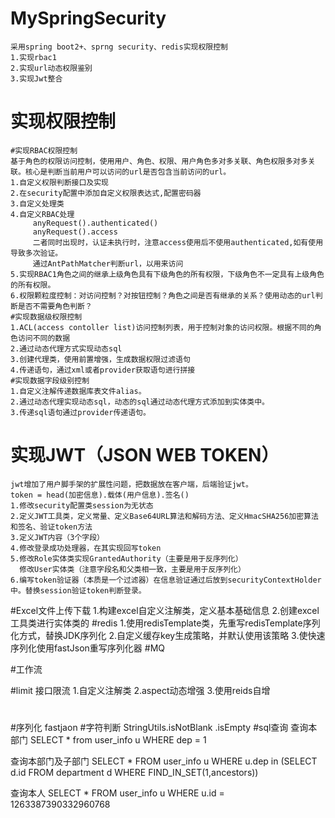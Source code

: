 # MySpringSecurity
    采用spring boot2+、sprng security、redis实现权限控制
    1.实现rbac1
    2.实现url动态权限鉴别
    3.实现Jwt整合
# 实现权限控制
    #实现RBAC权限控制
    基于角色的权限访问控制，使用用户、角色、权限、用户角色多对多关联、角色权限多对多关联。核心是判断当前用户可以访问的url是否包含当前访问的url。
    1.自定义权限判断接口及实现
    2.在security配置中添加自定义权限表达式,配置密码器
    3.自定义处理类
    4.自定义RBAC处理
         anyRequest().authenticated()
         anyRequest().access  
         二者同时出现时，认证未执行时，注意access使用后不使用authenticated,如有使用导致多次验证。
         通过AntPathMatcher判断url，以用来访问
    5.实现RBAC1角色之间的继承上级角色具有下级角色的所有权限，下级角色不一定具有上级角色的所有权限。
    6.权限颗粒度控制：对访问控制？对按钮控制？角色之间是否有继承的关系？使用动态的url判断是否不需要角色判断？
    #实现数据级权限控制
    1.ACL(access contoller list)访问控制列表，用于控制对象的访问权限。根据不同的角色访问不同的数据
    2.通过动态代理方式实现动态sql
    3.创建代理类，使用前置增强，生成数据权限过滤语句
    4.传递语句，通过xml或者provider获取语句进行拼接
    #实现数据字段级别控制
    1.自定义注解传递数据库表文件alias。
    2.通过动态代理实现动态sql，动态的sql通过动态代理方式添加到实体类中。
    3.传递sql语句通过provider传递语句。
# 实现JWT（JSON WEB TOKEN）
    jwt增加了用户脚手架的扩展性问题，把数据放在客户端，后端验证jwt。
    token = head(加密信息).载体(用户信息).签名()
    1.修改security配置类session为无状态
    2.定义JWT工具类，定义常量、定义Base64URL算法和解码方法、定义HmacSHA256加密算法和签名、验证token方法
    3.定义JWT内容（3个字段）
    4.修改登录成功处理器，在其实现回写token
    5.修改Role实体类实现GrantedAuthority（主要是用于反序列化）
      修改User实体类（注意字段名和父类相一致，主要是用于反序列化）
    6.编写token验证器（本质是一个过滤器）在信息验证通过后放到securityContextHolder中。替换session验证token判断登录。
#Excel文件上传下载
    1.构建excel自定义注解类，定义基本基础信息
    2.创建excel工具类进行实体类的
#redis
    1.使用redisTemplate类，先重写redisTemplate序列化方式，替换JDK序列化
    2.自定义缓存key生成策略，并默认使用该策略
    3.使快速序列化使用fastJson重写序列化器
#MQ

#工作流

#limit 接口限流
    1.自定义注解类
    2.aspect动态增强
    3.使用reids自增
#
#序列化
fastjaon
#字符判断
StringUtils.isNotBlank
            .isEmpty
#sql查询
查询本部门 SELECT * from user_info 
             u WHERE dep = 1

查询本部门及子部门 SELECT * FROM user_info 
                    u WHERE u.dep in
                 (SELECT d.id FROM department d WHERE FIND_IN_SET(1,ancestors))

查询本人 SELECT * FROM user_info u
         WHERE u.id = 1263387390332960768
